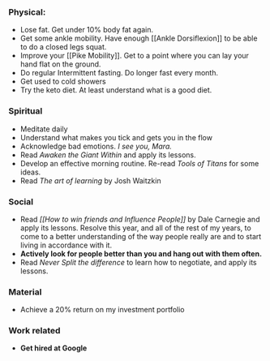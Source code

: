 ### Physical:
- Lose fat. Get under 10% body fat again.
- Get some ankle mobility. Have enough [[Ankle Dorsiflexion]] to be able to do a closed legs squat.
- Improve your [[Pike Mobility]]. Get to a point where you can lay your hand flat on the ground.
- Do regular Intermittent fasting. Do longer fast every month.
- Get used to cold showers
- Try the keto diet. At least understand what is a good diet.

### Spiritual
- Meditate daily
- Understand what makes you tick and gets you in the flow
- Acknowledge bad emotions. *I see you, Mara.*
- Read *Awaken the Giant Within* and apply its lessons.
- Develop an effective morning routine. Re-read *Tools of Titans* for some ideas.
- Read *The art of learning* by Josh Waitzkin

### Social
- Read *[[How to win friends and Influence People]]* by Dale Carnegie and apply its lessons. Resolve this year, and all of the rest of my years, to come to a better understanding of the way people really are and to start living in accordance with it.
- **Actively look for people better than you and hang out with them often.**
- Read *Never Split the difference* to learn how to negotiate, and apply its lessons.

### Material
- Achieve a 20% return on my investment portfolio

### Work related
- **Get hired at Google**